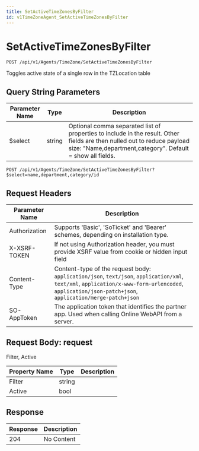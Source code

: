 ```yaml
---
title: SetActiveTimeZonesByFilter
id: v1TimeZoneAgent_SetActiveTimeZonesByFilter
---
```


# SetActiveTimeZonesByFilter

```http
POST /api/v1/Agents/TimeZone/SetActiveTimeZonesByFilter
```

Toggles active state of a single row in the TZLocation table







## Query String Parameters

| Parameter Name | Type |  Description |
|----------------|------|--------------|
| $select | string |  Optional comma separated list of properties to include in the result. Other fields are then nulled out to reduce payload size: "Name,department,category". Default = show all fields. |

```http
POST /api/v1/Agents/TimeZone/SetActiveTimeZonesByFilter?$select=name,department,category/id
```


## Request Headers

| Parameter Name | Description |
|----------------|-------------|
| Authorization  | Supports 'Basic', 'SoTicket' and 'Bearer' schemes, depending on installation type. |
| X-XSRF-TOKEN   | If not using Authorization header, you must provide XSRF value from cookie or hidden input field |
| Content-Type | Content-type of the request body: `application/json`, `text/json`, `application/xml`, `text/xml`, `application/x-www-form-urlencoded`, `application/json-patch+json`, `application/merge-patch+json` |
| SO-AppToken | The application token that identifies the partner app. Used when calling Online WebAPI from a server. |

## Request Body: request  

Filter, Active 

| Property Name | Type |  Description |
|----------------|------|--------------|
| Filter | string |  |
| Active | bool |  |


## Response


| Response | Description |
|----------------|-------------|
| 204 | No Content |